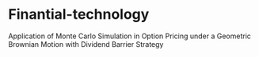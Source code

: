 # Finantial-technology
Application of Monte Carlo Simulation in Option  Pricing under a Geometric Brownian Motion with  Dividend Barrier Strategy

